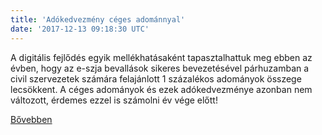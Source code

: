 ```yaml
---
title: 'Adókedvezmény céges adománnyal'
date: '2017-12-13 09:18:30 UTC'
---
```


A digitális fejlődés egyik mellékhatásaként tapasztalhattuk meg ebben az évben, hogy az e-szja bevallások sikeres bevezetésével párhuzamban a civil szervezetek számára felajánlott 1 százalékos adományok összege lecsökkent. A céges adományok és ezek adókedvezménye azonban nem változott, érdemes ezzel is számolni év vége előtt!


[Bővebben](http://ift.tt/2nWE5Pw)
